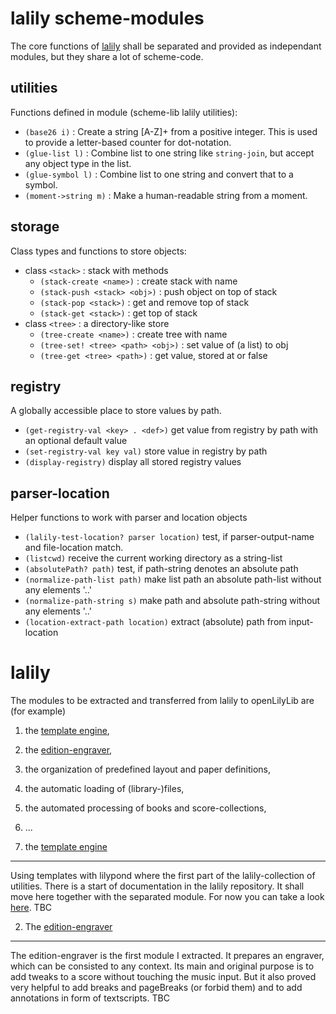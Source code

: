 
lalily scheme-modules
=====================

The core functions of [lalily](https://github.com/jpvoigt/lalily/) shall be separated and provided as independant modules,
but they share a lot of scheme-code. 

utilities
---------

Functions defined in module (scheme-lib lalily utilities):

* `(base26 i)` : Create a string [A-Z]+ from a positive integer.
  This is used to provide a letter-based counter for dot-notation.
* `(glue-list l)` : Combine list to one string like `string-join`, but accept any object type in the list.
* `(glue-symbol l)` : Combine list to one string and convert that to a symbol.
* `(moment->string m)` : Make a human-readable string from a moment.

storage
-------

Class types and functions to store objects:

* class `<stack>` : stack with methods
  * `(stack-create <name>)` : create stack with name
  * `(stack-push <stack> <obj>)` : push object on top of stack
  * `(stack-pop <stack>)` : get and remove top of stack
  * `(stack-get <stack>)` : get top of stack
* class `<tree>` : a directory-like store
  * `(tree-create <name>)` : create tree with name
  * `(tree-set! <tree> <path> <obj>)` : set value of <path> (a list) to obj
  * `(tree-get <tree> <path>)` : get value, stored at <path> or false

registry
--------

A globally accessible place to store values by path.

* `(get-registry-val <key> . <def>)` get value from registry by path with an optional default value
* `(set-registry-val key val)` store value in registry by path
* `(display-registry)` display all stored registry values

parser-location
---------------

Helper functions to work with parser and location objects

* `(lalily-test-location? parser location)` test, if parser-output-name and file-location match.
* `(listcwd)` receive the current working directory as a string-list
* `(absolutePath? path)` test, if path-string denotes an absolute path
* `(normalize-path-list path)` make list path an absolute path-list without any elements '..'
* `(normalize-path-string s)` make path and absolute path-string without any elements '..'
* `(location-extract-path location)` extract (absolute) path from input-location


lalily
======

The modules to be extracted and transferred from lalily to openLilyLib are (for example)

1. the [template engine](../../templates/lalily/),
2. the [edition-engraver](../../editorial-tools/edition-engraver/),
3. the organization of predefined layout and paper definitions,
4. the automatic loading of (library-)files,
5. the automated processing of books and score-collections,
6. ...

1. the [template engine](../../templates/lalily/)
-------------------------------------------------

Using templates with lilypond where the first part of the lalily-collection of utilities. There is a start of documentation in the lalily repository.
It shall move here together with the separated module. For now you can take a look [here](https://github.com/jpvoigt/lalily/blob/master/examples/lalily-templates.md#lalily-templates).
TBC

2. The [edition-engraver](../../editorial-tools/edition-engraver/)
------------------------------------------------------------------

The edition-engraver is the first module I extracted. It prepares an engraver, which can be consisted to any context.
Its main and original purpose is to add tweaks to a score without touching the music input. But it also proved very helpful to add breaks and pageBreaks (or forbid them)
and to add annotations in form of textscripts. 
TBC
